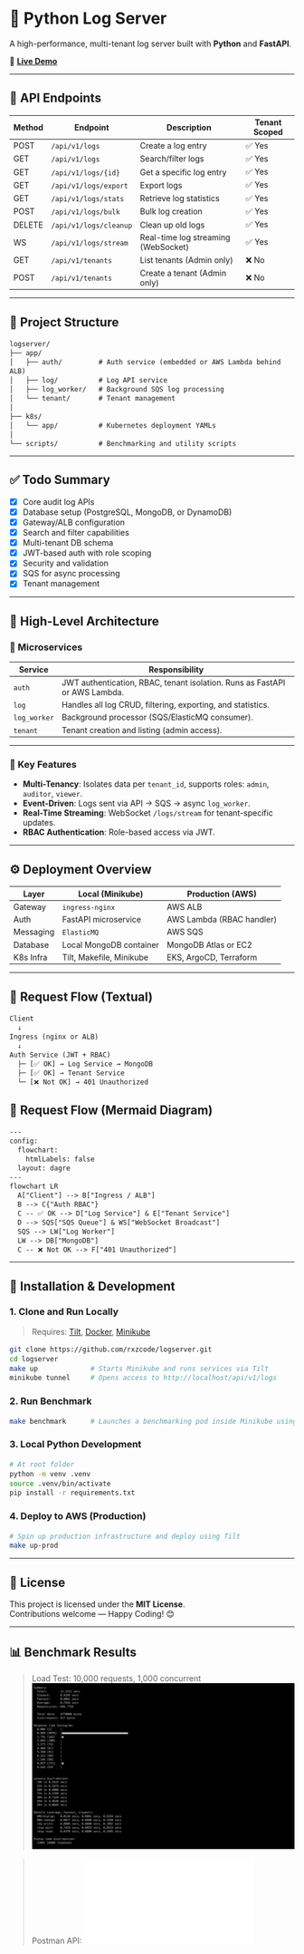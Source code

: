 # 🚀 Python Log Server

A high-performance, multi-tenant log server built with **Python** and **FastAPI**.

🔗 [**Live Demo**](https://vue-dbml.devseason.com)

---

## 📘 API Endpoints

| Method | Endpoint                     | Description                           | Tenant Scoped |
|--------|------------------------------|---------------------------------------|----------------|
| POST   | `/api/v1/logs`               | Create a log entry                    | ✅ Yes         |
| GET    | `/api/v1/logs`               | Search/filter logs                    | ✅ Yes         |
| GET    | `/api/v1/logs/{id}`          | Get a specific log entry              | ✅ Yes         |
| GET    | `/api/v1/logs/export`        | Export logs                           | ✅ Yes         |
| GET    | `/api/v1/logs/stats`         | Retrieve log statistics               | ✅ Yes         |
| POST   | `/api/v1/logs/bulk`          | Bulk log creation                     | ✅ Yes         |
| DELETE | `/api/v1/logs/cleanup`       | Clean up old logs                     | ✅ Yes         |
| WS     | `/api/v1/logs/stream`        | Real-time log streaming (WebSocket)   | ✅ Yes         |
| GET    | `/api/v1/tenants`            | List tenants (Admin only)             | ❌ No          |
| POST   | `/api/v1/tenants`            | Create a tenant (Admin only)          | ❌ No          |

---

## 📁 Project Structure

```text
logserver/
├── app/
│   ├── auth/         # Auth service (embedded or AWS Lambda behind ALB)
│   ├── log/          # Log API service
│   ├── log_worker/   # Background SQS log processing
│   └── tenant/       # Tenant management
│
├── k8s/
│   └── app/          # Kubernetes deployment YAMLs
│
└── scripts/          # Benchmarking and utility scripts
```

---

## ✅ Todo Summary

- [x] Core audit log APIs
- [x] Database setup (PostgreSQL, MongoDB, or DynamoDB)
- [x] Gateway/ALB configuration
- [x] Search and filter capabilities
- [x] Multi-tenant DB schema
- [x] JWT-based auth with role scoping
- [x] Security and validation
- [x] SQS for async processing
- [x] Tenant management

---

## 🧱 High-Level Architecture

### 🔹 Microservices

| Service       | Responsibility |
|---------------|----------------|
| `auth`        | JWT authentication, RBAC, tenant isolation. Runs as FastAPI or AWS Lambda. |
| `log`         | Handles all log CRUD, filtering, exporting, and statistics. |
| `log_worker`  | Background processor (SQS/ElasticMQ consumer). |
| `tenant`      | Tenant creation and listing (admin access). |

---

### 🔹 Key Features

- **Multi-Tenancy**: Isolates data per `tenant_id`, supports roles: `admin`, `auditor`, `viewer`.
- **Event-Driven**: Logs sent via API → SQS → async `log_worker`.
- **Real-Time Streaming**: WebSocket `/logs/stream` for tenant-specific updates.
- **RBAC Authentication**: Role-based access via JWT.

---

## ⚙️ Deployment Overview

| Layer         | Local (Minikube)                | Production (AWS)                     |
|---------------|----------------------------------|--------------------------------------|
| Gateway       | `ingress-nginx`                 | AWS ALB                              |
| Auth          | FastAPI microservice            | AWS Lambda (RBAC handler)            |
| Messaging     | `ElasticMQ`                     | AWS SQS                              |
| Database      | Local MongoDB container         | MongoDB Atlas or EC2                 |
| K8s Infra     | Tilt, Makefile, Minikube        | EKS, ArgoCD, Terraform               |

---

## 🔁 Request Flow (Textual)

```text
Client
  ↓
Ingress (nginx or ALB)
  ↓
Auth Service (JWT + RBAC)
  ├─ [✅ OK] → Log Service → MongoDB
  ├─ [✅ OK] → Tenant Service
  └─ [❌ Not OK] → 401 Unauthorized
```

## 🔁 Request Flow (Mermaid Diagram)

```mermaid
---
config:
  flowchart:
    htmlLabels: false
  layout: dagre
---
flowchart LR
  A["Client"] --> B["Ingress / ALB"]
  B --> C{"Auth RBAC"}
  C -- ✅ OK --> D["Log Service"] & E["Tenant Service"]
  D --> SQS["SQS Queue"] & WS["WebSocket Broadcast"]
  SQS --> LW["Log Worker"]
  LW --> DB["MongoDB"]
  C -- ❌ Not OK --> F["401 Unauthorized"]
```

---

## 🧪 Installation & Development

### 1. Clone and Run Locally

> Requires: [Tilt](https://tilt.dev), [Docker](https://www.docker.com/), [Minikube](https://minikube.sigs.k8s.io/)

```bash
git clone https://github.com/rxzcode/logserver.git
cd logserver
make up             # Starts Minikube and runs services via Tilt
minikube tunnel     # Opens access to http://localhost/api/v1/logs
```

### 2. Run Benchmark

```bash
make benchmark      # Launches a benchmarking pod inside Minikube using hey
```

### 3. Local Python Development

```bash
# At root folder
python -m venv .venv
source .venv/bin/activate
pip install -r requirements.txt
```

### 4. Deploy to AWS (Production)

```bash
# Spin up production infrastructure and deploy using Tilt
make up-prod
```

---

## 📜 License

This project is licensed under the **MIT License**.  
Contributions welcome — Happy Coding! 😊

---

## 📊 Benchmark Results
> Load Test: 10,000 requests, 1,000 concurrent
![Benchmark Result](./extra/benchmark.png)

> Postman API:
![Benchmark Result](./extra/LogServer.postman_collection.json)
